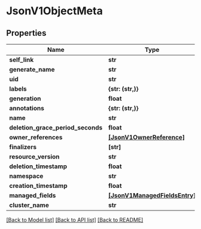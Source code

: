 # JsonV1ObjectMeta


## Properties
Name | Type | Description | Notes
------------ | ------------- | ------------- | -------------
**self_link** | **str** |  | [optional] 
**generate_name** | **str** |  | [optional] 
**uid** | **str** |  | [optional] 
**labels** | **{str: (str,)}** |  | [optional] 
**generation** | **float** |  | [optional] 
**annotations** | **{str: (str,)}** |  | [optional] 
**name** | **str** |  | [optional] 
**deletion_grace_period_seconds** | **float** |  | [optional] 
**owner_references** | [**[JsonV1OwnerReference]**](JsonV1OwnerReference.md) |  | [optional] 
**finalizers** | **[str]** |  | [optional] 
**resource_version** | **str** |  | [optional] 
**deletion_timestamp** | **float** |  | [optional] 
**namespace** | **str** |  | [optional] 
**creation_timestamp** | **float** |  | [optional] 
**managed_fields** | [**[JsonV1ManagedFieldsEntry]**](JsonV1ManagedFieldsEntry.md) |  | [optional] 
**cluster_name** | **str** |  | [optional] 

[[Back to Model list]](../README.md#documentation-for-models) [[Back to API list]](../README.md#documentation-for-api-endpoints) [[Back to README]](../README.md)


